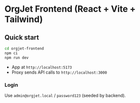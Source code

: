 # OrgJet Frontend (React + Vite + Tailwind)

## Quick start
```bash
cd orgjet-frontend
npm ci
npm run dev
```
- App at `http://localhost:5173`
- Proxy sends API calls to `http://localhost:3000`

### Login
Use `admin@orgjet.local` / `password123` (seeded by backend).
